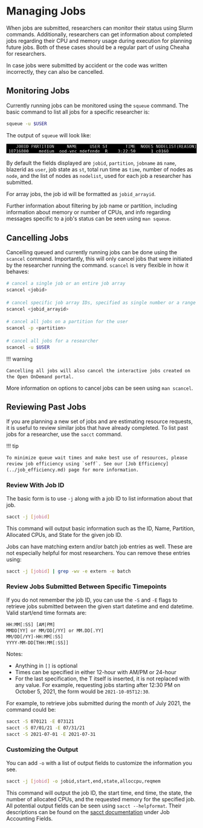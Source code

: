 # Managing Jobs

When jobs are submitted, researchers can monitor their status using Slurm commands. Additionally, researchers can get information about completed jobs regarding their CPU and memory usage during execution for planning future jobs. Both of these cases should be a regular part of using Cheaha for researchers.

In case jobs were submitted by accident or the code was written incorrectly, they can also be cancelled.

## Monitoring Jobs

Currently running jobs can be monitored using the `squeue` command. The basic command to list all jobs for a specific researcher is:

``` bash
squeue -u $USER
```

The output of `squeue` will look like:

![!Output from squeue. ><](images/squeue_output.png)

By default the fields displayed are `jobid`, `partition`, `jobname` as `name`, blazerid as `user`, job state as `st`, total run time as `time`, number of nodes as `node`, and the list of nodes as `nodelist`, used for each job a researcher has submitted.

For array jobs, the job id will be formatted as `jobid_arrayid`.

Further information about filtering by job name or partition, including information about memory or number of CPUs, and info regarding messages specific to a job's status can be seen using `man squeue`.

## Cancelling Jobs

Cancelling queued and currently running jobs can be done using the `scancel` command. Importantly, this will only cancel jobs that were initiated by the researcher running the command. `scancel` is very flexible in how it behaves:

``` bash
# cancel a single job or an entire job array
scancel <jobid>

# cancel specific job array IDs, specified as single number or a range
scancel <jobid_arrayid>

# cancel all jobs on a partition for the user
scancel -p <partition>

# cancel all jobs for a researcher
scancel -u $USER
```

<!-- markdownlint-disable MD046 -->
!!! warning

    Cancelling all jobs will also cancel the interactive jobs created on the Open OnDemand portal.
<!-- markdownlint-disable MD046 -->

More information on options to cancel jobs can be seen using `man scancel`.

## Reviewing Past Jobs

If you are planning a new set of jobs and are estimating resource requests, it is useful to review similar jobs that have already completed. To list past jobs for a researcher, use the `sacct` command.

<!-- markdownlint-disable MD046 -->
!!! tip

    To minimize queue wait times and make best use of resources, please review job efficiency using `seff`. See our [Job Efficiency](../job_efficiency.md) page for more information.
<!-- markdownlint-enable MD046 -->

### Review With Job ID

The basic form is to use `-j` along with a job ID to list information about that job.

``` bash
sacct -j [jobid]
```

This command will output basic information such as the ID, Name, Partition, Allocated CPUs, and State for the given job ID.

Jobs can have matching extern and/or batch job entries as well. These are not especially helpful for most researchers. You can remove these entries using:

``` bash
sacct -j [jobid] | grep -wv -e extern -e batch
```

### Review Jobs Submitted Between Specific Timepoints

If you do not remember the job ID, you can use the `-S` and `-E` flags to retrieve jobs submitted between the given start datetime and end datetime. Valid start/end time formats are:

``` text
HH:MM[:SS] [AM|PM]
MMDD[YY] or MM/DD[/YY] or MM.DD[.YY]
MM/DD[/YY]-HH:MM[:SS]
YYYY-MM-DD[THH:MM[:SS]]
```

Notes:

- Anything in `[]` is optional
- Times can be specified in either 12-hour with AM/PM or 24-hour
- For the last specification, the T itself is inserted, it is not replaced with any value. For example, requesting jobs starting after 12:30 PM on October 5, 2021, the form would be `2021-10-05T12:30`.

For example, to retrieve jobs submitted during the month of July 2021, the command could be:

``` bash
sacct -S 070121 -E 073121
sacct -S 07/01/21 -E 07/31/21
sacct -S 2021-07-01 -E 2021-07-31
```

### Customizing the Output

You can add `-o` with a list of output fields to customize the information you see.

``` bash
sacct -j [jobid] -o jobid,start,end,state,alloccpu,reqmem
```

This command will output the job ID, the start time, end time, the state, the number of allocated CPUs, and the requested memory for the specified job. All potential output fields can be seen using `sacct --helpformat`. Their descriptions can be found on the [sacct documentation](https://slurm.schedmd.com/sacct.html) under Job Accounting Fields.
